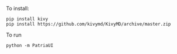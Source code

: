 To install:
```
pip install kivy
pip install https://github.com/kivymd/KivyMD/archive/master.zip
```

To run
```
python -m PatriaUI
```